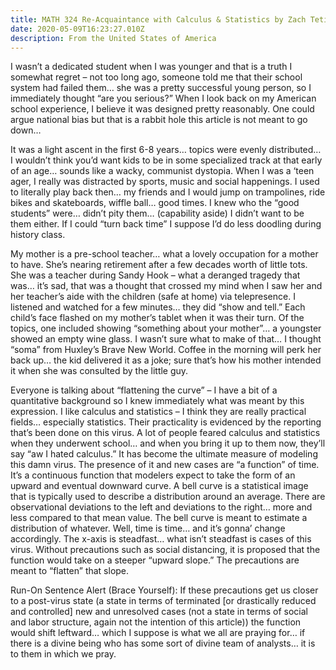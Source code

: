 ```yaml
---
title: MATH 324 Re-Acquaintance with Calculus & Statistics by Zach Teti
date: 2020-05-09T16:23:27.010Z
description: From the United States of America
---
```

I wasn’t a dedicated student when I was younger and that is a truth I somewhat regret – not too long ago, someone told me that their school system had failed them… she was a pretty successful young person, so I immediately thought “are you serious?” When I look back on my American school experience, I believe it was designed pretty reasonably. One could argue national bias but that is a rabbit hole this article is not meant to go down…

It was a light ascent in the first 6-8 years… topics were evenly distributed… I wouldn’t think you’d want kids to be in some specialized track at that early of an age… sounds like a wacky, communist dystopia. When I was a ‘teen ager, I really was distracted by sports, music and social happenings. I used to literally play back then… my friends and I would jump on trampolines, ride bikes and skateboards, wiffle ball… good times. I knew who the “good students” were… didn’t pity them… (capability aside) I didn’t want to be them either. If I could “turn back time” I suppose I’d do less doodling during history class.

My mother is a pre-school teacher… what a lovely occupation for a mother to have. She’s nearing retirement after a few decades worth of little tots. She was a teacher during Sandy Hook – what a deranged tragedy that was… it’s sad, that was a thought that crossed my mind when I saw her and her teacher’s aide with the children (safe at home) via telepresence. I listened and watched for a few minutes… they did “show and tell.” Each child’s face flashed on my mother’s tablet when it was their turn. Of the topics, one included showing “something about your mother”… a youngster showed an empty wine glass. I wasn’t sure what to make of that… I thought “soma” from Huxley’s Brave New World. Coffee in the morning will perk her back up… the kid delivered it as a joke; sure that’s how his mother intended it when she was consulted by the little guy.

Everyone is talking about “flattening the curve” – I have a bit of a quantitative background so I knew immediately what was meant by this expression. I like calculus and statistics – I think they are really practical fields… especially statistics. Their practicality is evidenced by the reporting that’s been done on this virus. A lot of people feared calculus and statistics when they underwent school… and when you bring it up to them now, they’ll say “aw I hated calculus.” It has become the ultimate measure of modeling this damn virus. The presence of it and new cases are “a function” of time. It’s a continuous function that modelers expect to take the form of an upward and eventual downward curve. A bell curve is a statistical image that is typically used to describe a distribution around an average. There are observational deviations to the left and deviations to the right… more and less compared to that mean value. The bell curve is meant to estimate a distribution of whatever. Well, time is time… and it’s gonna’ change accordingly. The x-axis is steadfast… what isn’t steadfast is cases of this virus. Without precautions such as social distancing, it is proposed that the function would take on a steeper “upward slope.” The precautions are meant to “flatten” that slope.

Run-On Sentence Alert (Brace Yourself): If these precautions get us closer to a post-virus state (a state in terms of terminated \[or drastically reduced and controlled] new and unresolved cases (not a state in terms of social and labor structure, again not the intention of this article)) the function would shift leftward… which I suppose is what we all are praying for… if there is a divine being who has some sort of divine team of analysts… it is to them in which we pray.